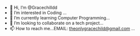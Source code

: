 - 👋 Hi, I’m @Gracechilldd
- 👀 I’m interested in Coding ...
- 🌱 I’m currently learning Computer Programming...
- 💞️ I’m looking to collaborate on a tech project...
- 📫 How to reach me...EMAIL: theonlygracechild@gmail.com  ...

<!---
Gracechilldd/Gracechilldd is a ✨ special ✨ repository because its `README.md` (this file) appears on your GitHub profile.
You can click the Preview link to take a look at your changes.
--->
